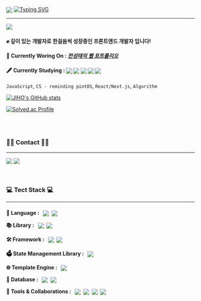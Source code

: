 <div align="left">
<img align=center src="https://capsule-render.vercel.app/api?type=waving&color=6db3d1&height=100&section=header"/>
<a href="https://git.io/typing-svg"><img src="https://readme-typing-svg.demolab.com?font=Madimi+One&size=40&duration=4000&pause=1000&color=6ea9c2&vCenter=true&random=false&width=500&height=100&lines=Welcome+to++Jeon's+GitHub+%F0%9F%91%8B%F0%9F%8F%BC" alt="Typing SVG" /></a>
<hr>

<div>
<a href="https://hits.seeyoufarm.com"><img src="https://hits.seeyoufarm.com/api/count/incr/badge.svg?url=https%3A%2F%2Fgithub.com%2Fpoqop721&count_bg=%23f0a030&title_bg=%23515151&icon=github.svg&icon_color=%23FFFFFF&title=%EB%B0%A9%EB%AC%B8%EC%9E%90%EC%88%98&edge_flat=true"/></a>
  
#### ✊ 깊이 있는 개발자로 한걸음씩 성장중인 프론트엔드 개발자 입니다!
#### 📝 Currently Woring On : *[전성태의 웹 포트폴리오](https://github.com/poqop721/myWebsite)*
#### 🖋️ Currently Studying : <img align=center src="https://img.shields.io/badge/JavaScript-8f8c8c?style=flat&logo=JavaScript&logoColor=F7DF1E"/>&nbsp;<img align=center src="https://img.shields.io/badge/React-0088CC?style=flat&logo=React&logoColor=FFFFFF"/>&nbsp;<img align=center src="https://img.shields.io/badge/Next.js-ffffff?style=flat&logo=Next.js&logoColor=000000"/>&nbsp;<img align=center src="https://img.shields.io/badge/CS:PintOS-ba9304?style=flat&logo=Linux&logoColor=ffffff"/>&nbsp;<img align=center src="https://img.shields.io/badge/Algorithm-FFA116?style=flat&logo=LeetCode&logoColor=ffffff"/>&nbsp;
`JavaScript`, `CS - reminding pintOS`, `React/Next.js`, `Algorithm`
<br>

[![JIHO's GitHub stats](https://github-readme-stats.vercel.app/api?username=poqop721&include_all_commits=false&theme=nord&hide_border=true&count_private=true)](https://github.com/jiholee0/github-readme-stats)

[![Solved.ac Profile](http://mazassumnida.wtf/api/v2/generate_badge?boj=poqop721)](https://solved.ac/poqop721/)

</div>
<br><br>


### 👨‍💻 Contact 👨‍💻
<hr>
<div style="display:flex; flex-direction:row;">
    <a href="https://successful-penalty-b4d.notion.site/b438a0e954ab43368f861891f9f3aa4c?pvs=4"><img align=center src="https://img.shields.io/badge/Blog-999999?style=for-the-badge&logo=notion&logoColor=white"></a>&nbsp;
    <a href="mailto:poqop721@naver.com"><img align=center src="https://img.shields.io/badge/Mail-cc55d9?style=for-the-badge&logo=Gmail&logoColor=white"></a>
</div><br><br>

  
### 💻 Tect Stack 💻
<hr>
<div>
<h4>
  
💬 Language : &nbsp;
<img align=center src="https://img.shields.io/badge/JavaScript-8f8c8c?style=for-the-badge&logo=JavaScript&logoColor=F7DF1E"/>&nbsp;
<img align=center src="https://img.shields.io/badge/TypeScript-e3e3e3?style=for-the-badge&logo=TypeScript&logoColor=3178C6"/>
<br>

📚 Library : &nbsp;
<img align=center src="https://img.shields.io/badge/React-0088CC?style=for-the-badge&logo=React&logoColor=FFFFFF"/>&nbsp;
<img align=center src="https://img.shields.io/badge/Socket.io-575757?style=for-the-badge&logo=Socket.io&logoColor=ffffff"/>
<br>

🛠️ Framework : &nbsp;
<img align=center src="https://img.shields.io/badge/Next.js-ffffff?style=for-the-badge&logo=Next.js&logoColor=000000"/>&nbsp;
<img align=center src="https://img.shields.io/badge/ReactNative-48556b?style=for-the-badge&logo=React&logoColor=61DAFB"/>
<br>

🗳️ State Management Library : &nbsp;
<img align=center src="https://img.shields.io/badge/👻 Jotai-4f4f4f?style=for-the-badge&logo=Jotai&logoColor=ffffff"/>
<br>

🌐 Template Engine : &nbsp;
<img align=center src="https://img.shields.io/badge/Jinja2-B41717?style=for-the-badge&logo=Jinja&logoColor=ffffff"/>
<br>

💾 Database : &nbsp;
<img align=center src="https://img.shields.io/badge/Oracle-F80000?style=for-the-badge&logo=Oracle&logoColor=ffffff"/>&nbsp;
<img align=center src="https://img.shields.io/badge/MySQL-4479A1?style=for-the-badge&logo=MySQL&logoColor=ffffff"/>
<br>

📮 Tools & Collaborations : &nbsp;
<img align=center src="https://img.shields.io/badge/Git-F05032?style=for-the-badge&logo=Git&logoColor=ffffff"/>&nbsp;
<img align=center src="https://img.shields.io/badge/GitHub-000000?style=for-the-badge&logo=GitHub&logoColor=ffffff"/>&nbsp;
<img align=center src="https://img.shields.io/badge/Notion-e3e3e3?style=for-the-badge&logo=Notion&logoColor=000000"/>&nbsp;
<img align=center src="https://img.shields.io/badge/Slack-4A154B?style=for-the-badge&logo=Slack&logoColor=ffffff"/>
</h4>
</div>
</div>
